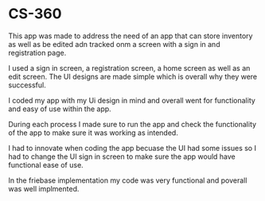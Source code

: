 # CS-360

This app was made to address the need of an app that can store inventory as well as be edited adn tracked onm a screen with a sign in and registration page.

I used a sign in screen, a registration screen, a home screen as well as an edit screen. The UI designs are made simple which is overall why they were successful.

I coded my app with my Ui design in mind and overall went for functionality and easy of use within the app.

During each process I made sure to run the app and check the functionality of the app to make sure it was working as intended.

I had to innovate when coding the app becuase the UI had some issues so I had to change the UI sign in screen to make sure the app would have functional ease of use.

In the friebase implementation my code was very functional and poverall was well implmented.
